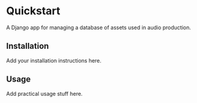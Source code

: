 # Quickstart

A Django app for managing a database of assets used in audio production.

## Installation

Add your installation instructions here.

## Usage

Add practical usage stuff here.
